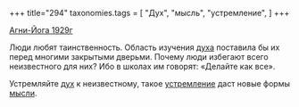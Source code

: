 +++
title="294"
taxonomies.tags = [
 "Дух",
 "мысль",
 "устремление",
]
+++

[Агни-Йога 1929г](/agni/1929)

Люди любят таинственность. Область изучения [духа](/tags/Дух) поставила бы их перед многими закрытыми дверьми. Почему люди избегают всего неизвестного для них? Ибо в школах им говорят: «Делайте как все».   

Устремляйте [дух](/tags/Дух) к неизвестному, такое [устремление](/tags/устремление) даст новые формы [мысли](/tags/мысль).